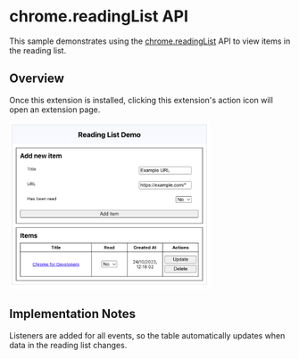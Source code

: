 # chrome.readingList API

This sample demonstrates using the [chrome.readingList](https://developer.chrome.com/docs/extensions/reference/readingList/) API to view items in the reading list.

## Overview

Once this extension is installed, clicking this extension's action icon will open an extension page.

<img src="screenshot.png" height=300 alt="Screenshot showing the chrome.readingList API demo running in Chrome.">

## Implementation Notes

Listeners are added for all events, so the table automatically updates when data in the reading list changes.
